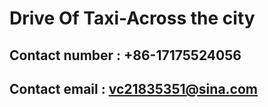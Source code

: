 # Drive Of Taxi-Across the city
## Contact number : +86-17175524056
## Contact email : vc21835351@sina.com
